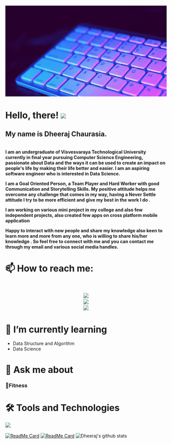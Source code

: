 ![gif image](https://github.com/dheeraj24inferno/dheeraj24inferno/blob/master/others/myName.gif)
# Hello, there! <img src="https://raw.githubusercontent.com/MartinHeinz/MartinHeinz/master/wave.gif" width="30px">
## My name is Dheeraj Chaurasia.
<br>
<b>I am an undergraduate of Visvesvaraya Technological University currently in final year pursuing Computer Science Engineering, passionate about Data and the ways it can be used to create an impact on people's life by making their life better and easier. I am an aspiring software engineer who is interested in Data Science. 

I am a Goal Oriented Person, a Team Player and Hard Worker with good Communication and Storytelling Skills. My positive attitude helps me overcome any challenge that comes in my way, having a Never Settle attitude I try to be more efficient and give my best in the work I do .

I am working on various mini project in my college and also few independent projects, also created few apps on cross platform mobile application

Happy to interact with new people and share my knowledge also keen to learn more and more from any one, who is willing to share his/her knowledge . So feel free to connect with me and you can contact me through my email and various social media handles.</b>
# 📫 How to reach me:
<br>
<p align='center'>
<a href="https://twitter.com/Dheeraj63973968/"><img height="30" src="https://github.com/WaylonWalker/WaylonWalker/blob/main/icon/twitter.png?raw=true"></a><br>
<a href="https://www.instagram.com/dc.053/"><img height="30" src="https://github.com/WaylonWalker/WaylonWalker/blob/main/icon/instagram.jpg?raw=true"></a><br>
<a href="https://www.linkedin.com/in/dheeraj-chaurasia/"><img height="30" src="https://github.com/WaylonWalker/WaylonWalker/blob/main/icon/linkedin.png?raw=true"></a>
</p>

  
# 🌱 I’m currently learning 
  <ul>
   <li>Data Structure and Algorithm</li>
   <li>Data Science</li>
  </ul>

# 💬 Ask me about
  ### 💪Fitness
  
# 🛠 Tools and Technologies 
![](https://img.shields.io/badge/<code>-<python>-informational?style=flat&logo=<LOGO_NAME>&logoColor=white&color=2bbc8a)
      
[![ReadMe Card](https://github-readme-stats.vercel.app/api/pin/?username=dheeraj24inferno&repo=cpma-project)](https://github.com/anuraghazra/github-readme-stats)
[![ReadMe Card](https://github-readme-stats.vercel.app/api/pin/?username=dheeraj24inferno&repo=automatic-certificate-generator)](https://github.com/anuraghazra/github-readme-stats)
![Dheeraj's github stats](https://github-readme-stats.vercel.app/api?username=dheeraj24inferno&show_icons=true)
<!--
**dheeraj24inferno/dheeraj24inferno** is a ✨ _special_ ✨ repository because its `README.md` (this file) appears on your GitHub profile.

Here are some ideas to get you started:

- 🔭 I’m currently working on ...
-  ...
- 👯 I’m looking to collaborate on ...
- 🤔 I’m looking for help with ...


- 😄 Pronouns: ...
- ⚡ Fun fact: ...

-->
